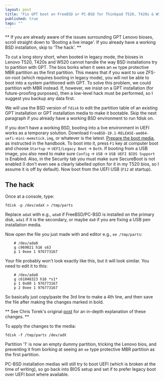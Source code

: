 ```yaml
---
layout: post
title: "Fix GPT boot on FreeBSD or PC-BSD for Thinkpad T520, T420s & W520"
published: true
tags: ""
---
```


** If you are already aware of the issues surrounding GPT Lenovo bioses, scroll straight down to 'Booting a live image'. If you already have a working BSD installation, skip to 'The hack'. **

To cut a long story short, when booted in legacy mode, the bioses in Lenovo T520, T420s and W520 cannot handle the way BSD installations try to partition with GPT. The bios borks when it sees an `ee` type protective MBR partition as the first partition. This means that if you want to use ZFS-on-root (which requires booting in legacy mode), you will not be able to boot into a system partitioned with GPT. To solve this problem, we could partition with MBR instead. If, however, we insist on a GPT installation (for future-proofing purposes), then a low-level hack must be performed, so I suggest you backup any data first.

We will use the BSD version of `fdisk` to edit the partition table of an existing GPT installation or GPT installation media to make it bootable. Skip the next paragraph if you already have a working BSD environment to run fdisk on.

If you don't have a working BSD, booting into a live environment in UEFI works as a temporary solution. Download `FreeBSD-10.1-RELEASE-amd64-uefi-mini-memstick.img`, or whatever is the latest. [Prepare the boot media](https://www.freebsd.org/doc/handbook/install-pre.html#install-boot-media), as instructed in the handbook. To boot into it, press `F1` key at computer boot and choose `Startup` -> `UEFI/Legacy Boot` -> `Both`. If booting from a USB image, you also need to make sure `Config` -> `USB` -> `USB UEFI BIOS Support` is Enabled. Also, in the Security tab you must make sure SecureBoot is not enabled (I don't even see a clearly labelled option for it in my T520 bios, so I assume it is off by default). Now boot from the UEFI USB (`F12` at startup). 

## The hack

Once at a console, type:

```
fdisk -p /dev/adaX > /tmp/parts
```

Replace `adaX` with e.g., `ada0` if FreeBSD/PC-BSD is installed on the primary disk, `ada1` if it is the secondary, or maybe `da0` if you are fixing a USB pen installation media. 

Now open the file you just made with and editor e.g., `ee /tmp/parts`:

```
    # /dev/ada0
    g c969021 h16 s63
    p 1 0xee 1 976773167
```
Your file probably won't look exactly like this, but it will look similar. You need to edit it to this:

```
    # /dev/ada0
    g c61048323 h16 *s1*
    p 1 0x00 1 976773167
    p 2 0xee 1 976773167
```
So basically just copy/paste the 3rd line to make a 4th line, and then save the file after making the changes marked in bold.

** See Chris Torek's original [post](ttp://lists.freebsd.org/pipermail/freebsd-i386/2013-March/010437.html) for an in-depth explanation of these changes. **

To apply the changes to the media:

```
fdisk -f /tmp/parts /dev/adX
```

Partition '1' is now an empty dummy partition, tricking the Lenovo bios, and preventing it from borking at seeing an `ee` type protective MBR partition as the first partition. 

PC-BSD installation medias will still try to boot UEFI (which is broken at the time of writing), so go back into BIOS setup and set if to prefer legacy boot over UEFI boot where available. 